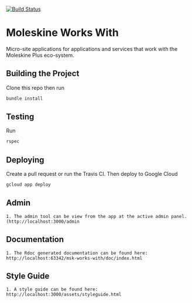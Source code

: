 [![Build Status](https://travis-ci.org/doodlegabe/msk-works-with.svg?branch=master)](https://travis-ci.org/doodlegabe/msk-works-with)
# Moleskine Works With

Micro-site applications for applications and services that work with the  Moleskine Plus eco-system.

## Building the Project
Clone this repo then run
```bash
bundle install
```

## Testing
Run
```bash
rspec
```
## Deploying
Create a pull request or run the Travis CI. Then deploy to Google Cloud
```bash
gcloud app deploy
```

## Admin
    1. The admin tool can be view from the app at the active admin panel. (http://localhost:3000/admin

## Documentation
    1. The Rdoc generated documentation can be found here: http://localhost:63342/msk-works-with/doc/index.html 

## Style Guide
    1. A style guide can be found here: http://localhost:3000/assets/styleguide.html

